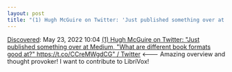 ```yaml
---
layout: post
title: "(1) Hugh McGuire on Twitter: 'Just published something over at Medium, 'What are different book formats good at?' https://t.co/CCreMWgdCG' / Twitter"
---
```

[Discovered](http://rolandtanglao.com/2020/07/29/p1-blogthis-checkvist-list-links-to-blog/): May 23, 2022 10:04  [(1) Hugh McGuire on Twitter: "Just published something over at Medium, "What are different book formats good at?" https://t.co/CCreMWgdCG" / Twitter](https://twitter.com/hughmcguire/status/1527287677522890756) <--- Amazing overview and thought provoker! I want to contribute to LibriVox!
